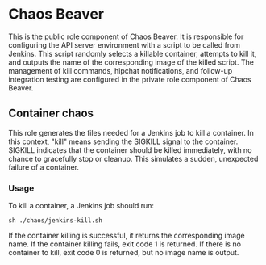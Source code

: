 # Chaos Beaver
This is the public role component of Chaos Beaver. It is responsible for configuring the API server environment with a script to be called from Jenkins. This script randomly selects a killable container, attempts to kill it, and outputs the name of the corresponding image of the killed script. The management of kill commands, hipchat notifications, and follow-up integration testing are configured in the private role component of Chaos Beaver.

## Container chaos
This role generates the files needed for a Jenkins job to kill a container. In this context, "kill" means sending the SIGKILL signal to the container. SIGKILL indicates that the container should be killed immediately, with no chance to gracefully stop or cleanup. This simulates a sudden, unexpected failure of a container.

### Usage
To kill a container, a Jenkins job should run:

`sh ./chaos/jenkins-kill.sh `

If the container killing is successful, it returns the corresponding image name.
If the container killing fails, exit code 1 is returned.
If there is no container to kill, exit code 0 is returned, but no image name is output.
